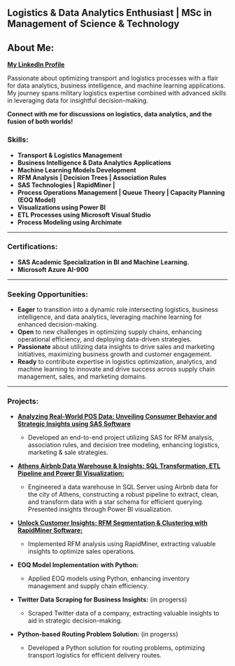 ## Logistics & Data Analytics Enthusiast | MSc in Management of Science & Technology

## **About Me:**
**[My LinkedIn Profile](www.linkedin.com/in/moraitisalexandros)**

Passionate about optimizing transport and logistics processes with a flair for data analytics, business intelligence, and machine learning applications. My journey spans military logistics expertise combined with advanced skills in leveraging data for insightful decision-making. 

**Connect with me for discussions on logistics, data analytics, and the fusion of both worlds!**

### **Skills:**
- **Transport & Logistics Management**
- **Business Intelligence & Data Analytics Applications**
- **Machine Learning Models Development**
- **RFM Analysis | Decision Trees | Association Rules**
- **SAS Technologies | RapidMiner |**
- **Process Operations Management | Queue Theory | Capacity Planning (EOQ Model)**
- **Visualizations using Power BI**
- **ETL Processes using Microsoft Visual Studio**
- **Process Modeling using Archimate**
---
### **Certifications:**
  - **SAS Academic Specialization in BI and Machine Learning.**
  - **Microsoft Azure AI-900**
---
### **Seeking Opportunities:**
- **Eager** to transition into a dynamic role intersecting logistics, business intelligence, and data analytics, leveraging machine learning for enhanced decision-making. 
- **Open** to new challenges in optimizing supply chains, enhancing operational efficiency, and deploying data-driven strategies. 
- **Passionate** about utilizing data insights to drive sales and marketing initiatives, maximizing business growth and customer engagement. 
- **Ready** to contribute expertise in logistics optimization, analytics, and machine learning to innovate and drive success across supply chain management, sales, and marketing domains.
---  
### **Projects:**
- [**Analyzing Real-World POS Data: Unveiling Consumer Behavior and Strategic Insights using SAS Software**](https://github.com/moraitis-alexandros/Analyzing-Real-World-POS-Data-Unveiling-Consumer-Behavior-and-Strategic-Insights-using-SAS-Software)
  
  - Developed an end-to-end project utilizing SAS for RFM analysis, association rules, and decision tree modeling, enhancing logistics, marketing & sale strategies.

- [**Athens Airbnb Data Warehouse & Insights: SQL Transformation, ETL Pipeline and Power BI Visualization:**](https://github.com/moraitis-alexandros/Athens-Airbnb-Data-Warehouse)
  
  - Engineered a data warehouse in SQL Server using Airbnb data for the city of Athens, constructing a robust pipeline to extract, clean, and transform data with a star schema for efficient querying. Presented insights through Power BI visualization.
    
- [**Unlock Customer Insights: RFM Segmentation & Clustering with RapidMiner Software:**](https://github.com/moraitis-alexandros/customer-segmentation-using-rapidminer)
  
  - Implemented RFM analysis using RapidMiner, extracting valuable insights to optimize sales operations.

- **EOQ Model Implementation with Python:**
  - Applied EOQ models using Python, enhancing inventory management and supply chain efficiency.

- **Twitter Data Scraping for Business Insights:** (in progerss)
  - Scraped Twitter data of a company, extracting valuable insights to aid in strategic decision-making.

- **Python-based Routing Problem Solution:** (in progerss)
  - Developed a Python solution for routing problems, optimizing transport logistics for efficient delivery routes.
